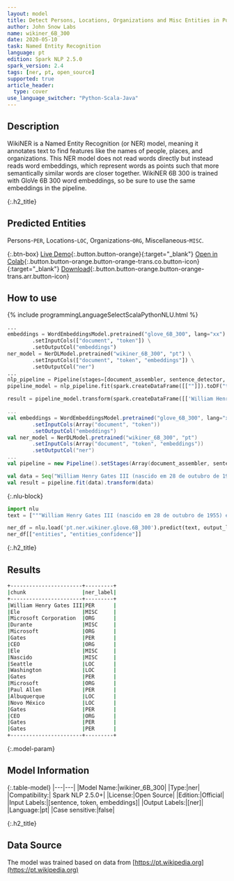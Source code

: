 ```yaml
---
layout: model
title: Detect Persons, Locations, Organizations and Misc Entities in Portuguese (WikiNER 6B 300)
author: John Snow Labs
name: wikiner_6B_300
date: 2020-05-10
task: Named Entity Recognition
language: pt
edition: Spark NLP 2.5.0
spark_version: 2.4
tags: [ner, pt, open_source]
supported: true
article_header:
  type: cover
use_language_switcher: "Python-Scala-Java"
---
```


## Description
WikiNER is a Named Entity Recognition (or NER) model, meaning it annotates text to find features like the names of people, places, and organizations. This NER model does not read words directly but instead reads word embeddings, which represent words as points such that more semantically similar words are closer together. WikiNER 6B 300 is trained with GloVe 6B 300 word embeddings, so be sure to use the same embeddings in the pipeline.

{:.h2_title}
## Predicted Entities 
Persons-`PER`, Locations-`LOC`, Organizations-`ORG`, Miscellaneous-`MISC`.


{:.btn-box}
[Live Demo](https://demo.johnsnowlabs.com/public/NER_PT){:.button.button-orange}{:target="_blank"}
[Open in Colab](https://colab.research.google.com/github/JohnSnowLabs/spark-nlp-workshop/blob/master/tutorials/streamlit_notebooks/NER_PT.ipynb){:.button.button-orange.button-orange-trans.co.button-icon}{:target="_blank"}
[Download](https://s3.amazonaws.com/auxdata.johnsnowlabs.com/public/models/wikiner_6B_300_pt_2.5.0_2.4_1588495233641.zip){:.button.button-orange.button-orange-trans.arr.button-icon}

## How to use 

<div class="tabs-box" markdown="1">

{% include programmingLanguageSelectScalaPythonNLU.html %}

```python
...
embeddings = WordEmbeddingsModel.pretrained("glove_6B_300", lang="xx") \
        .setInputCols(["document", "token"]) \
        .setOutputCol("embeddings")
ner_model = NerDLModel.pretrained("wikiner_6B_300", "pt") \
        .setInputCols(["document", "token", "embeddings"]) \
        .setOutputCol("ner")
...        
nlp_pipeline = Pipeline(stages=[document_assembler, sentence_detector, tokenizer, embeddings, ner_model, ner_converter])
pipeline_model = nlp_pipeline.fit(spark.createDataFrame([[""]]).toDF("text"))

result = pipeline_model.transform(spark.createDataFrame([['William Henry Gates III (nascido em 28 de outubro de 1955) é um magnata americano de negócios, desenvolvedor de software, investidor e filantropo. Ele é mais conhecido como co-fundador da Microsoft Corporation. Durante sua carreira na Microsoft, Gates ocupou os cargos de presidente, diretor executivo (CEO), presidente e diretor de arquitetura de software, além de ser o maior acionista individual até maio de 2014. Ele é um dos empreendedores e pioneiros mais conhecidos da revolução dos microcomputadores nas décadas de 1970 e 1980. Nascido e criado em Seattle, Washington, Gates co-fundou a Microsoft com o amigo de infância Paul Allen em 1975, em Albuquerque, Novo México; tornou-se a maior empresa de software de computador pessoal do mundo. Gates liderou a empresa como presidente e CEO até deixar o cargo em janeiro de 2000, mas ele permaneceu como presidente e tornou-se arquiteto-chefe de software. No final dos anos 90, Gates foi criticado por suas táticas de negócios, que foram consideradas anticompetitivas. Esta opinião foi confirmada por várias decisões judiciais. Em junho de 2006, Gates anunciou que iria passar para um cargo de meio período na Microsoft e trabalhar em período integral na Fundação Bill & Melinda Gates, a fundação de caridade privada que ele e sua esposa, Melinda Gates, estabeleceram em 2000. Ele gradualmente transferiu seus deveres para Ray Ozzie e Craig Mundie. Ele deixou o cargo de presidente da Microsoft em fevereiro de 2014 e assumiu um novo cargo como consultor de tecnologia para apoiar a recém-nomeada CEO Satya Nadella.']], ["text"]))
```

```scala
...
val embeddings = WordEmbeddingsModel.pretrained("glove_6B_300", lang="xx")
        .setInputCols(Array("document", "token"))
        .setOutputCol("embeddings")
val ner_model = NerDLModel.pretrained("wikiner_6B_300", "pt")
        .setInputCols(Array("document", "token", "embeddings"))
        .setOutputCol("ner")
...
val pipeline = new Pipeline().setStages(Array(document_assembler, sentence_detector, tokenizer, embeddings, ner_model, ner_converter))

val data = Seq("William Henry Gates III (nascido em 28 de outubro de 1955) é um magnata americano de negócios, desenvolvedor de software, investidor e filantropo. Ele é mais conhecido como co-fundador da Microsoft Corporation. Durante sua carreira na Microsoft, Gates ocupou os cargos de presidente, diretor executivo (CEO), presidente e diretor de arquitetura de software, além de ser o maior acionista individual até maio de 2014. Ele é um dos empreendedores e pioneiros mais conhecidos da revolução dos microcomputadores nas décadas de 1970 e 1980. Nascido e criado em Seattle, Washington, Gates co-fundou a Microsoft com o amigo de infância Paul Allen em 1975, em Albuquerque, Novo México; tornou-se a maior empresa de software de computador pessoal do mundo. Gates liderou a empresa como presidente e CEO até deixar o cargo em janeiro de 2000, mas ele permaneceu como presidente e tornou-se arquiteto-chefe de software. No final dos anos 90, Gates foi criticado por suas táticas de negócios, que foram consideradas anticompetitivas. Esta opinião foi confirmada por várias decisões judiciais. Em junho de 2006, Gates anunciou que iria passar para um cargo de meio período na Microsoft e trabalhar em período integral na Fundação Bill & Melinda Gates, a fundação de caridade privada que ele e sua esposa, Melinda Gates, estabeleceram em 2000. Ele gradualmente transferiu seus deveres para Ray Ozzie e Craig Mundie. Ele deixou o cargo de presidente da Microsoft em fevereiro de 2014 e assumiu um novo cargo como consultor de tecnologia para apoiar a recém-nomeada CEO Satya Nadella.").toDF("text")
val result = pipeline.fit(data).transform(data)
```

{:.nlu-block}
```python
import nlu
text = ["""William Henry Gates III (nascido em 28 de outubro de 1955) é um magnata americano de negócios, desenvolvedor de software, investidor e filantropo. Ele é mais conhecido como co-fundador da Microsoft Corporation. Durante sua carreira na Microsoft, Gates ocupou os cargos de presidente, diretor executivo (CEO), presidente e diretor de arquitetura de software, além de ser o maior acionista individual até maio de 2014. Ele é um dos empreendedores e pioneiros mais conhecidos da revolução dos microcomputadores nas décadas de 1970 e 1980. Nascido e criado em Seattle, Washington, Gates co-fundou a Microsoft com o amigo de infância Paul Allen em 1975, em Albuquerque, Novo México; tornou-se a maior empresa de software de computador pessoal do mundo. Gates liderou a empresa como presidente e CEO até deixar o cargo em janeiro de 2000, mas ele permaneceu como presidente e tornou-se arquiteto-chefe de software. No final dos anos 90, Gates foi criticado por suas táticas de negócios, que foram consideradas anticompetitivas. Esta opinião foi confirmada por várias decisões judiciais. Em junho de 2006, Gates anunciou que iria passar para um cargo de meio período na Microsoft e trabalhar em período integral na Fundação Bill & Melinda Gates, a fundação de caridade privada que ele e sua esposa, Melinda Gates, estabeleceram em 2000. Ele gradualmente transferiu seus deveres para Ray Ozzie e Craig Mundie. Ele deixou o cargo de presidente da Microsoft em fevereiro de 2014 e assumiu um novo cargo como consultor de tecnologia para apoiar a recém-nomeada CEO Satya Nadella."""]

ner_df = nlu.load('pt.ner.wikiner.glove.6B_300').predict(text, output_level = "chunk")
ner_df[["entities", "entities_confidence"]]
```
</div>

{:.h2_title}
## Results

```bash
+-----------------------+---------+
|chunk                  |ner_label|
+-----------------------+---------+
|William Henry Gates III|PER      |
|Ele                    |MISC     |
|Microsoft Corporation  |ORG      |
|Durante                |MISC     |
|Microsoft              |ORG      |
|Gates                  |PER      |
|CEO                    |ORG      |
|Ele                    |MISC     |
|Nascido                |MISC     |
|Seattle                |LOC      |
|Washington             |LOC      |
|Gates                  |PER      |
|Microsoft              |ORG      |
|Paul Allen             |PER      |
|Albuquerque            |LOC      |
|Novo México            |LOC      |
|Gates                  |PER      |
|CEO                    |ORG      |
|Gates                  |PER      |
|Gates                  |PER      |
+-----------------------+---------+
```

{:.model-param}
## Model Information

{:.table-model}
|---|---|
|Model Name:|wikiner_6B_300|
|Type:|ner|
|Compatibility:| Spark NLP 2.5.0+|
|License:|Open Source|
|Edition:|Official|
|Input Labels:|[sentence, token, embeddings]|
|Output Labels:|[ner]|
|Language:|pt|
|Case sensitive:|false|


{:.h2_title}
## Data Source
The model was trained based on data from [https://pt.wikipedia.org](https://pt.wikipedia.org)